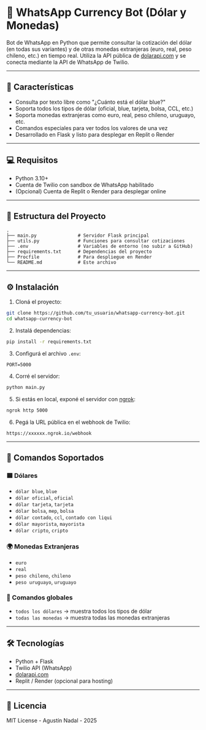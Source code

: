 # 💬 WhatsApp Currency Bot (Dólar y Monedas)

Bot de WhatsApp en Python que permite consultar la cotización del dólar (en todas sus variantes) y de otras monedas extranjeras (euro, real, peso chileno, etc.) en tiempo real. Utiliza la API pública de [dolarapi.com](https://dolarapi.com) y se conecta mediante la API de WhatsApp de Twilio.

---

## 🚀 Características

- Consulta por texto libre como "¿Cuánto está el dólar blue?"
- Soporta todos los tipos de dólar (oficial, blue, tarjeta, bolsa, CCL, etc.)
- Soporta monedas extranjeras como euro, real, peso chileno, uruguayo, etc.
- Comandos especiales para ver todos los valores de una vez
- Desarrollado en Flask y listo para desplegar en Replit o Render

---

## 💻 Requisitos

- Python 3.10+
- Cuenta de Twilio con sandbox de WhatsApp habilitado
- (Opcional) Cuenta de Replit o Render para desplegar online

---

## 📂 Estructura del Proyecto

```
.
├── main.py               # Servidor Flask principal
├── utils.py              # Funciones para consultar cotizaciones
├── .env                  # Variables de entorno (no subir a GitHub)
├── requirements.txt      # Dependencias del proyecto
├── Procfile              # Para despliegue en Render
└── README.md             # Este archivo
```

---

## ⚙️ Instalación

1. Cloná el proyecto:

```bash
git clone https://github.com/tu_usuario/whatsapp-currency-bot.git
cd whatsapp-currency-bot
```

2. Instalá dependencias:

```bash
pip install -r requirements.txt
```

3. Configurá el archivo `.env`:

```env
PORT=5000
```

4. Corré el servidor:

```bash
python main.py
```

5. Si estás en local, exponé el servidor con [ngrok](https://ngrok.com/):

```bash
ngrok http 5000
```

6. Pegá la URL pública en el webhook de Twilio:
```
https://xxxxxx.ngrok.io/webhook
```

---

## 💬 Comandos Soportados

### 🟦 Dólares

- `dólar blue`, `blue`
- `dólar oficial`, `oficial`
- `dólar tarjeta`, `tarjeta`
- `dólar bolsa`, `mep`, `bolsa`
- `dólar contado`, `ccl`, `contado con liqui`
- `dólar mayorista`, `mayorista`
- `dólar cripto`, `cripto`

### 🌍 Monedas Extranjeras

- `euro`
- `real`
- `peso chileno`, `chileno`
- `peso uruguayo`, `uruguayo`

### 🔄 Comandos globales

- `todos los dólares` → muestra todos los tipos de dólar
- `todas las monedas` → muestra todas las monedas extranjeras

---

## 🛠️ Tecnologías

- Python + Flask
- Twilio API (WhatsApp)
- [dolarapi.com](https://dolarapi.com/)
- Replit / Render (opcional para hosting)

---

## 📄 Licencia

MIT License - Agustín Nadal - 2025
